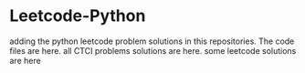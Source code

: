 # Leetcode-Python
adding the python leetcode problem solutions in this repositories. 
The code files are here.
all CTCI problems solutions are here.
some leetcode solutions are here










































































































































































































































































































































































































































































































































































































































































































